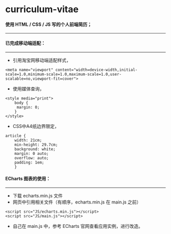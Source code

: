 # curriculum-vitae 
#### 使用 HTML / CSS / JS 写的个人前端简历；
****
#### 已完成移动端适配：
****
- 引用淘宝网移动端适配样式，
```
<meta name="viewport" content="width=device-width,initial-scale=1.0,minimum-scale=1.0,maximum-scale=1.0,user-scalable=no,viewport-fit=cover"> 
```
- 使用媒体查询，  
```
<style media="print">  
	body {  
	 margin: 0;  
	}  		
</style>  
```
- CSS中A4纸边界限定，
```
article {  
	width: 21cm;  
	min-height: 29.7cm;  
	background: white;  
	margin: 0 auto;  
	overflow: auto;  
	padding: 1em;  
	}  
```
#### ECharts 图表的使用：  
****
- 下载 echarts.min.js 文件  
- 网页中引用相关文件（有顺序，echarts.min.js 在 main.js 之前）
```
<script src="JS/echarts.min.js"></script>    
<script src="JS/main.js"></script>  
```
- 自己在 main.js 中，参考 ECharts 官网查看应用实例，进行改造。  
